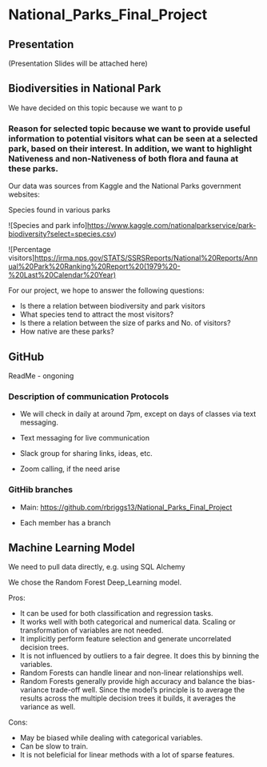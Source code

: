 # National_Parks_Final_Project

## Presentation

(Presentation Slides will be attached here)

## Biodiversities in National Park

We have decided on this topic because we want to p

### Reason for selected topic because we want to provide useful information to potential visitors what can be seen at a selected park, based on their interest. In addition, we want to highlight Nativeness and non-Nativeness of both flora and fauna at these parks.
 
Our data was sources from Kaggle and the National Parks government websites:


Species found in various parks

![Species and park info]https://www.kaggle.com/nationalparkservice/park-biodiversity?select=species.csv)



![Percentage visitors]https://irma.nps.gov/STATS/SSRSReports/National%20Reports/Annual%20Park%20Ranking%20Report%20(1979%20-%20Last%20Calendar%20Year)

For our project, we hope to answer the following questions:


- Is there a relation between biodiversity and park visitors
- What species tend to attract the most visitors?
- Is there a relation between the size of parks and No. of visitors?
- How native are these parks?

## GitHub

ReadMe - ongoning

### Description of communication Protocols

- We will check in daily at around 7pm, except on days of classes via text messaging.

- Text messaging for live communication
- Slack group for sharing links, ideas, etc.
- Zoom calling, if the need arise

### GitHib branches

- Main: https://github.com/rbriggs13/National_Parks_Final_Project

- Each member has a branch


## Machine Learning Model

We need to pull data directly, e.g. using SQL Alchemy

We chose the Random Forest Deep_Learning model.

Pros:
- It can be used for both classification and regression tasks.
- It works well with both categorical and numerical data. Scaling or transformation of variables are not needed.
- It implicitly perform feature selection and generate uncorrelated decision trees. 
- It is not influenced by outliers to a fair degree. It does this by binning the variables.
- Random Forests can handle linear and non-linear relationships well.
- Random Forests generally provide high accuracy and balance the bias-variance trade-off well. Since the model’s principle is to average the results across the multiple decision trees it builds, it averages the variance as well.

Cons:
- May be biased while dealing with categorical variables.
- Can be slow to train.
- It is not beleficial for linear methods with a lot of sparse features.

